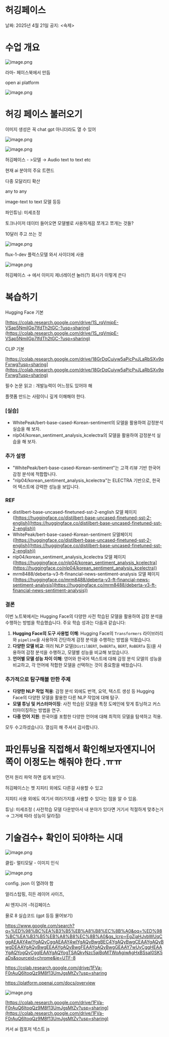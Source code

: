 # 허깅페이스

날짜: 2025년 4월 21일
공지: <숙제>

# 수업 개요

![image.png](image.png)

라마- 페이스북에서 만듬

open ai platform

![image.png](image%201.png)

# 허깅 페이스 불러오기

이미지 생성은 꼭 chat gpt 아니더라도 열 수 있어 

![image.png](image%202.png)

![image.png](image%203.png)

허깅페이스 - >모델 → Audio text to text etc 

현재 ai 분야의 주요 트랜드 

다중 모달리티 확산 

any to any 

image-text to text 모델 등등 

파인튜닝: 미세조정

토크나이저 데이터 들어오면 모델별로 사용하게끔 쪼개고 쪼개는 것들? 

10달러 주고 쓰는 것 

![image.png](image%204.png)

flux-1-dev 플럭스모델 와서 사이더에 사용 

![image.png](image%205.png)

허깅페이스 → 에서 이미지 제너레이션 눌러(?) 회사가 이렇게 쓴다 

# **복습하기**

Hugging Face 기본

[https://colab.research.google.com/drive/1S_rqVmjpE-VSap5NmiIGp7IfdTh2tGC-?usp=sharing](https://colab.research.google.com/drive/1S_rqVmjpE-VSap5NmiIGp7IfdTh2tGC-?usp=sharing)

CLIP 기본

[https://colab.research.google.com/drive/18GrDqCuiyw5aPicPvJLaRbSXv9qFxrwg?usp=sharing](https://colab.research.google.com/drive/18GrDqCuiyw5aPicPvJLaRbSXv9qFxrwg?usp=sharing)

필수 논문 읽고 : 개발능력이 어느정도 있어야 해 

플랫폼 만드는 사람이니 깊게 이해해야 한다.

### [실습]

- WhitePeak/bert-base-cased-Korean-sentiment의 모델을 활용하여 감정분석 실습을 해 보자.
- nlp04/korean_sentiment_analysis_kcelectra의 모델을 활용하여 감정분석 실습을 해 보자.

### 추가 설명

- "WhitePeak/bert-base-cased-Korean-sentiment"는 고객 리뷰 기반 한국어 감정 분석에 적합합니다.
- "nlp04/korean_sentiment_analysis_kcelectra"는 ELECTRA 기반으로, 한국어 텍스트에 강력한 성능을 보입니다.

### REF

- distilbert-base-uncased-finetuned-sst-2-english 모델 페이지([https://huggingface.co/distilbert-base-uncased-finetuned-sst-2-english](https://huggingface.co/distilbert-base-uncased-finetuned-sst-2-english))
- WhitePeak/bert-base-cased-Korean-sentiment 모델페이지([https://huggingface.co/distilbert-base-uncased-finetuned-sst-2-english](https://huggingface.co/distilbert-base-uncased-finetuned-sst-2-english))
- nlp04/korean_sentiment_analysis_kcelectra 모델 페이지([https://huggingface.co/nlp04/korean_sentiment_analysis_kcelectra](https://huggingface.co/nlp04/korean_sentiment_analysis_kcelectra))
- mrm8488/deberta-v3-ft-financial-news-sentiment-analysis 모델 페이지([https://huggingface.co/mrm8488/deberta-v3-ft-financial-news-sentiment-analysis](https://huggingface.co/mrm8488/deberta-v3-ft-financial-news-sentiment-analysis))

### 결론

이번 노트북에서는 Hugging Face의 다양한 사전 학습된 모델을 활용하여 감정 분석을 수행하는 방법을 학습했습니다. 주요 학습 성과는 다음과 같습니다:

1. **Hugging Face의 도구 사용법 이해**: Hugging Face의 `Transformers` 라이브러리와 `pipeline`을 사용하여 간단하게 감정 분석을 수행하는 방법을 익혔습니다.
2. **다양한 모델 비교**: 여러 NLP 모델(`DistilBERT`, `DeBERTa`, `BERT`, `RoBERTa` 등)을 사용하여 감정 분석을 수행하고, 모델별 성능을 비교해 보았습니다.
3. **언어별 모델 성능 차이 이해**: 영어와 한국어 텍스트에 대해 감정 분석 모델의 성능을 비교하고, 각 언어에 적합한 모델을 선택하는 것이 중요함을 배웠습니다.

### 추가적으로 탐구해볼 만한 주제

- **다양한 NLP 작업 적용**: 감정 분석 외에도 번역, 요약, 텍스트 생성 등 Hugging Face의 다양한 모델을 활용한 다른 NLP 작업에 대해 탐구.
- **모델 튜닝 및 커스터마이징**: 사전 학습된 모델을 특정 도메인에 맞게 튜닝하고 커스터마이징하는 방법을 연구.
- **다중 언어 지원**: 한국어를 포함한 다양한 언어에 대해 최적의 모델을 탐색하고 적용.

모두 수고하셨습니다. 열심히 해 주셔서 감사합니다.

# **파인튜닝을 직접해서 확인해보자엔지니어 쪽이 이정도는 해줘야 한다 .ㅠㅠ**

먼저 원리 파악 하면 쉽게 보인다. 

허깅페이스는 쳇 지피티 외에도 다른걸 사용할 수 있고 

지피티 사용 외에도 여기서 여러가지를 사용할 수 있다는 점을 알 수 있음. 

튜닝: 미세조정 ( 사전학습 모델 다운받아서 내 분야가 있다면 거기서 적절하게 맞추는거 → 그거에 따라 성능이 달라짐) 

# **기술검수+ 확인이 되야하는 시대**

![image.png](image%206.png)

클립- 멀티모달 - 이미지 인식

![image.png](image%207.png)

config. json 이 열려야 함 

얼리스탑핑, 히든 레이어 사이즈, 

AI 엔지니어 -허깅페이스 

욜로 8  실습코드 (gpt 등등 물어보기)

https://www.google.com/search?q=%ED%98%BC%EA%B3%B5%EB%A8%B8%EC%8B%A0&oq=%ED%98%BC%EA%B3%B5%EB%A8%B8%EC%8B%A0&gs_lcrp=EgZjaHJvbWUqCggAEAAY4wIYgAQyCggAEAAY4wIYgAQyBwgBEC4YgAQyBwgCEAAYgAQyBwgDEAAYgAQyBwgEEAAYgAQyBwgFEAAYgAQyBwgGEAAY7wUyCggHEAAYgAQYogQyCggIEAAYgAQYogTSAQkyNzc5ajBqMTWoAgiwAgHxBSsaI0SK5aDs&sourceid=chrome&ie=UTF-8

https://colab.research.google.com/drive/1FVa-F0rAuQ6ItoqQz9M8f13UmJgsMtZv?usp=sharing

https://platform.openai.com/docs/overview

![image.png](image%208.png)

[https://colab.research.google.com/drive/1FVa-F0rAuQ6ItoqQz9M8f13UmJgsMtZv?usp=sharing](https://colab.research.google.com/drive/1FVa-F0rAuQ6ItoqQz9M8f13UmJgsMtZv?usp=sharing)

커서 ai 컴포저 넥스트 js
